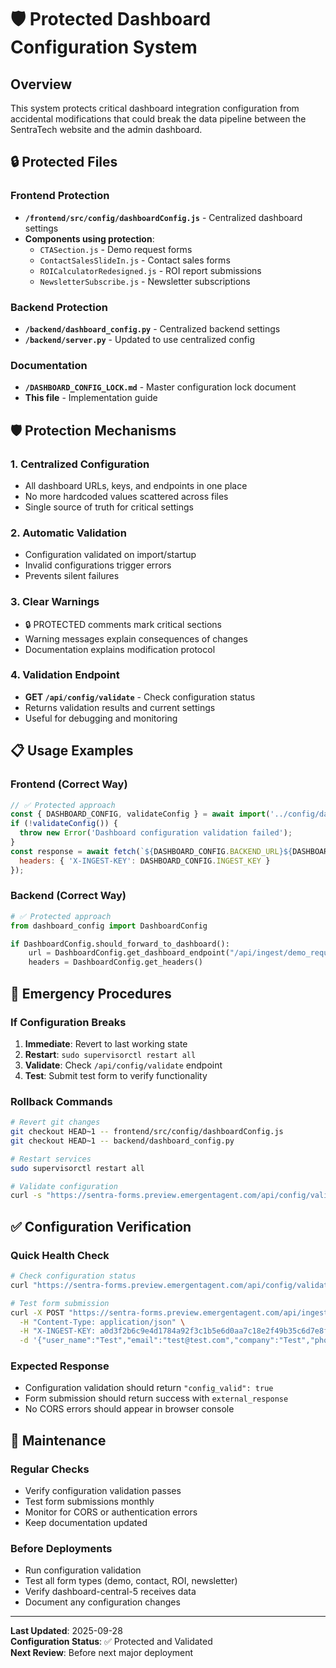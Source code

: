 # 🛡️ Protected Dashboard Configuration System

## Overview

This system protects critical dashboard integration configuration from accidental modifications that could break the data pipeline between the SentraTech website and the admin dashboard.

## 🔒 Protected Files

### Frontend Protection
- **`/frontend/src/config/dashboardConfig.js`** - Centralized dashboard settings
- **Components using protection**:
  - `CTASection.js` - Demo request forms
  - `ContactSalesSlideIn.js` - Contact sales forms  
  - `ROICalculatorRedesigned.js` - ROI report submissions
  - `NewsletterSubscribe.js` - Newsletter subscriptions

### Backend Protection
- **`/backend/dashboard_config.py`** - Centralized backend settings
- **`/backend/server.py`** - Updated to use centralized config

### Documentation
- **`/DASHBOARD_CONFIG_LOCK.md`** - Master configuration lock document
- **This file** - Implementation guide

## 🛡️ Protection Mechanisms

### 1. Centralized Configuration
- All dashboard URLs, keys, and endpoints in one place
- No more hardcoded values scattered across files
- Single source of truth for critical settings

### 2. Automatic Validation
- Configuration validated on import/startup
- Invalid configurations trigger errors
- Prevents silent failures

### 3. Clear Warnings
- 🔒 PROTECTED comments mark critical sections
- Warning messages explain consequences of changes
- Documentation explains modification protocol

### 4. Validation Endpoint
- **GET `/api/config/validate`** - Check configuration status
- Returns validation results and current settings
- Useful for debugging and monitoring

## 📋 Usage Examples

### Frontend (Correct Way)
```javascript
// ✅ Protected approach
const { DASHBOARD_CONFIG, validateConfig } = await import('../config/dashboardConfig.js');
if (!validateConfig()) {
  throw new Error('Dashboard configuration validation failed');
}
const response = await fetch(`${DASHBOARD_CONFIG.BACKEND_URL}${DASHBOARD_CONFIG.ENDPOINTS.DEMO_REQUESTS}`, {
  headers: { 'X-INGEST-KEY': DASHBOARD_CONFIG.INGEST_KEY }
});
```

### Backend (Correct Way)
```python
# ✅ Protected approach
from dashboard_config import DashboardConfig

if DashboardConfig.should_forward_to_dashboard():
    url = DashboardConfig.get_dashboard_endpoint("/api/ingest/demo_requests")
    headers = DashboardConfig.get_headers()
```

## 🚨 Emergency Procedures

### If Configuration Breaks
1. **Immediate**: Revert to last working state
2. **Restart**: `sudo supervisorctl restart all`
3. **Validate**: Check `/api/config/validate` endpoint
4. **Test**: Submit test form to verify functionality

### Rollback Commands
```bash
# Revert git changes
git checkout HEAD~1 -- frontend/src/config/dashboardConfig.js
git checkout HEAD~1 -- backend/dashboard_config.py

# Restart services
sudo supervisorctl restart all

# Validate configuration
curl -s "https://sentra-forms.preview.emergentagent.com/api/config/validate" | jq .
```

## ✅ Configuration Verification

### Quick Health Check
```bash
# Check configuration status
curl "https://sentra-forms.preview.emergentagent.com/api/config/validate"

# Test form submission
curl -X POST "https://sentra-forms.preview.emergentagent.com/api/ingest/demo_requests" \
  -H "Content-Type: application/json" \
  -H "X-INGEST-KEY: a0d3f2b6c9e4d1784a92f3c1b5e6d0aa7c18e2f49b35c6d7e8f0a1b2c3d4e5f6" \
  -d '{"user_name":"Test","email":"test@test.com","company":"Test","phone":"123","message":"test"}'
```

### Expected Response
- Configuration validation should return `"config_valid": true`
- Form submission should return success with `external_response`
- No CORS errors should appear in browser console

## 🔧 Maintenance

### Regular Checks
- Verify configuration validation passes
- Test form submissions monthly
- Monitor for CORS or authentication errors
- Keep documentation updated

### Before Deployments
- Run configuration validation
- Test all form types (demo, contact, ROI, newsletter)
- Verify dashboard-central-5 receives data
- Document any configuration changes

---

**Last Updated**: 2025-09-28  
**Configuration Status**: ✅ Protected and Validated  
**Next Review**: Before next major deployment